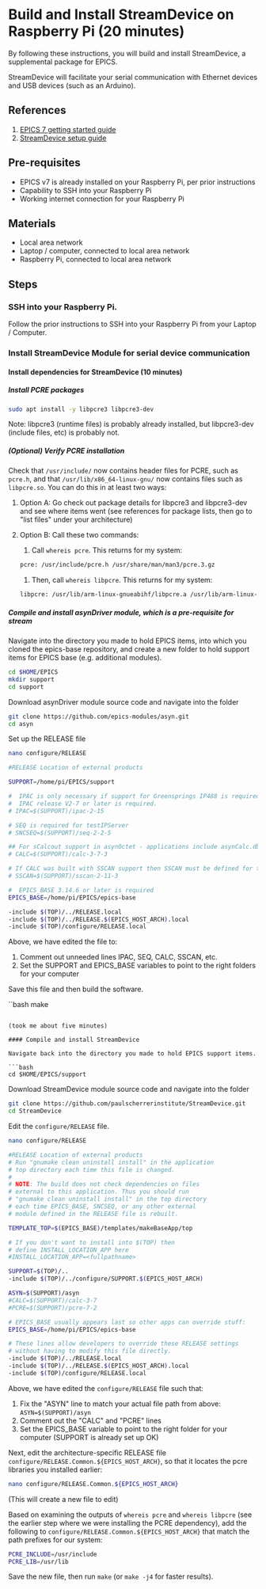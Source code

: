 # Build and Install StreamDevice on Raspberry Pi (20 minutes)
By following these instructions, you will build and install StreamDevice, a supplemental package for EPICS. 

StreamDevice will facilitate your serial communication with Ethernet devices and USB devices (such as an Arduino).

## References
1. [EPICS 7 getting started guide](https://docs.epics-controls.org/projects/how-tos/en/latest/getting-started/installation.html)
1. [StreamDevice setup guide](https://paulscherrerinstitute.github.io/StreamDevice/setup.html)

## Pre-requisites
* EPICS v7 is already installed on your Raspberry Pi, per prior instructions
* Capability to SSH into your Raspberry Pi
* Working internet connection for your Raspberry Pi

## Materials
* Local area network
* Laptop / computer, connected to local area network
* Raspberry Pi, connected to local area network

## Steps
### SSH into your Raspberry Pi.

Follow the prior instructions to SSH into your Raspberry Pi from your Laptop / Computer.

### Install StreamDevice Module for serial device communication

#### Install dependencies for StreamDevice (10 minutes)

##### Install PCRE packages

```bash
sudo apt install -y libpcre3 libpcre3-dev
```

Note: libpcre3 (runtime files) is probably already installed, but libpcre3-dev (include files, etc) is probably not.

##### (Optional) Verify PCRE installation
Check that `/usr/include/` now contains header files for PCRE, such as `pcre.h`, and that `/usr/lib/x86_64-linux-gnu/` now contains files such as `libpcre.so`. You can do this in at least two ways:

1. Option A: Go check out package details for libpcre3 and libpcre3-dev and see where items went (see references for package lists, then go to "list files" under your architecture)

1. Option B: Call these two commands:

    1. Call `whereis pcre`. This returns for my system: 

    ```bash
    pcre: /usr/include/pcre.h /usr/share/man/man3/pcre.3.gz
    ```

    1. Then, call `whereis libpcre`. This returns for my system:

    ```bash
    libpcre: /usr/lib/arm-linux-gnueabihf/libpcre.a /usr/lib/arm-linux-gnueabihf/libpcre32.so /usr/lib/arm-linux-gnueabihf/libpcre.so /usr/lib/arm-linux-gnueabihf/libpcre32.a /usr/lib/arm-linux-gnueabihf/libpcre16.a /usr/lib/arm-linux-gnueabihf/libpcre16.so
    ```

##### Compile and install asynDriver module, which is a pre-requisite for stream

Navigate into the directory you made to hold EPICS items, into which you cloned the epics-base repository, and create a new folder to hold support items for EPICS base (e.g. additional modules).

```bash
cd $HOME/EPICS
mkdir support
cd support
```

Download asynDriver module source code and navigate into the folder

```bash
git clone https://github.com/epics-modules/asyn.git
cd asyn
```
    
Set up the RELEASE file

```bash
nano configure/RELEASE
```

```bash
#RELEASE Location of external products

SUPPORT=/home/pi/EPICS/support

#  IPAC is only necessary if support for Greensprings IP488 is required
#  IPAC release V2-7 or later is required.
# IPAC=$(SUPPORT)/ipac-2-15

# SEQ is required for testIPServer
# SNCSEQ=$(SUPPORT)/seq-2-2-5

## For sCalcout support in asynOctet - applications include asynCalc.dbd
# CALC=$(SUPPORT)/calc-3-7-3

# If CALC was built with SSCAN support then SSCAN must be defined for testEpicsApp
# SSCAN=$(SUPPORT)/sscan-2-11-3

#  EPICS_BASE 3.14.6 or later is required
EPICS_BASE=/home/pi/EPICS/epics-base

-include $(TOP)/../RELEASE.local
-include $(TOP)/../RELEASE.$(EPICS_HOST_ARCH).local
-include $(TOP)/configure/RELEASE.local
```

Above, we have edited the file to:
1. Comment out unneeded lines IPAC, SEQ, CALC, SSCAN, etc.
2. Set the SUPPORT and EPICS_BASE variables to point to the right folders for your computer

Save this file and then build the software.

``bash
make
```

(took me about five minutes)

#### Compile and install StreamDevice

Navigate back into the directory you made to hold EPICS support items.

```bash
cd $HOME/EPICS/support
```

Download StreamDevice module source code and navigate into the folder

```bash
git clone https://github.com/paulscherrerinstitute/StreamDevice.git
cd StreamDevice
```

Edit the `configure/RELEASE` file.

```bash
nano configure/RELEASE
```

```bash
#RELEASE Location of external products
# Run "gnumake clean uninstall install" in the application
# top directory each time this file is changed.
#
# NOTE: The build does not check dependencies on files
# external to this application. Thus you should run
# "gnumake clean uninstall install" in the top directory
# each time EPICS_BASE, SNCSEQ, or any other external
# module defined in the RELEASE file is rebuilt.

TEMPLATE_TOP=$(EPICS_BASE)/templates/makeBaseApp/top

# If you don't want to install into $(TOP) then
# define INSTALL_LOCATION_APP here
#INSTALL_LOCATION_APP=<fullpathname>

SUPPORT=$(TOP)/..
-include $(TOP)/../configure/SUPPORT.$(EPICS_HOST_ARCH)

ASYN=$(SUPPORT)/asyn
#CALC=$(SUPPORT)/calc-3-7
#PCRE=$(SUPPORT)/pcre-7-2

# EPICS_BASE usually appears last so other apps can override stuff:
EPICS_BASE=/home/pi/EPICS/epics-base

# These lines allow developers to override these RELEASE settings
# without having to modify this file directly.
-include $(TOP)/../RELEASE.local
-include $(TOP)/../RELEASE.$(EPICS_HOST_ARCH).local
-include $(TOP)/configure/RELEASE.local
```

Above, we have edited the `configure/RELEASE` file such that:

1. Fix the "ASYN" line to match your actual file path from above: `ASYN=$(SUPPORT)/asyn`
1. Comment out the "CALC" and "PCRE" lines
1. Set the EPICS_BASE variable to point to the right folder for your computer (SUPPORT is already set up OK)

Next, edit the architecture-specific RELEASE file `configure/RELEASE.Common.${EPICS_HOST_ARCH}`, so that it locates the pcre libraries you installed earlier:

```bash
nano configure/RELEASE.Common.${EPICS_HOST_ARCH}
```

(This will create a new file to edit)

Based on examining the outputs of `whereis pcre` and `whereis libpcre` (see the earlier step where we were installing the PCRE dependency), add the following to `configure/RELEASE.Common.${EPICS_HOST_ARCH}` that match the path prefixes for our system:

```bash
PCRE_INCLUDE=/usr/include
PCRE_LIB=/usr/lib
```
        
Save the new file, then run `make` (or `make -j4` for faster results).
